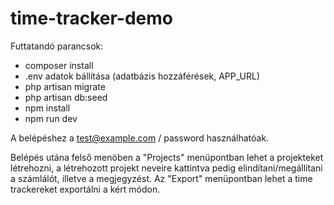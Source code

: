 # time-tracker-demo

Futtatandó parancsok:
- composer install
- .env adatok bállítása (adatbázis hozzáférések, APP_URL)
- php artisan migrate
- php artisan db:seed
- npm install
- npm run dev

A belépéshez a test@example.com / password használhatóak.

Belépés utána felső menöben a "Projects" menüpontban lehet a projekteket létrehozni, a létrehozott projekt neveire kattintva pedig elindítani/megállítani a számlálót, illetve a megjegyzést.
Az "Export" menüpontban lehet a time trackereket exportálni a kért módon.
